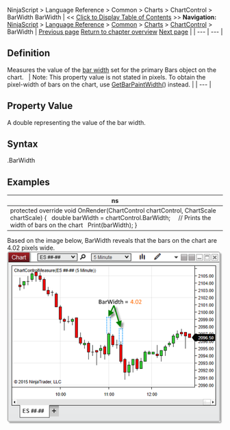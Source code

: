 ﻿
NinjaScript > Language Reference > Common > Charts > ChartControl > BarWidth
BarWidth
| << [Click to Display Table of Contents](chartcontrol_barwidth.md) >> **Navigation:**     [NinjaScript](ninjascript.md) > [Language Reference](language_reference_wip.md) > [Common](common.md) > [Charts](chart.md) > [ChartControl](chartcontrol.md) > BarWidth | [Previous page](chartcontrol_barsperiod.md) [Return to chapter overview](chartcontrol.md) [Next page](barwidtharray.md) |
| --- | --- |
## Definition
Measures the value of the [bar width](barwidth.md) set for the primary Bars object on the chart. 
 
| Note: This property value is not stated in pixels. To obtain the pixel-width of bars on the chart, use [GetBarPaintWidth(](chartcontrol_getbarpaintwidth.md)) instead. |
| --- |

## Property Value
A double representing the value of the bar width.
## 
## Syntax
<ChartControl>.BarWidth
## 
## Examples
| ns |
| --- |
| protected override void OnRender(ChartControl chartControl, ChartScale chartScale) {    double barWidth = chartControl.BarWidth;      // Prints the width of bars on the chart    Print(barWidth); } |

Based on the image below, BarWidth reveals that the bars on the chart are 4.02 pixels wide.
 
![ChartControl_BarWidth](chartcontrol_barwidth.png)

